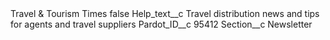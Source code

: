 <?xml version="1.0" encoding="UTF-8"?>
<CustomMetadata xmlns="http://soap.sforce.com/2006/04/metadata" xmlns:xsi="http://www.w3.org/2001/XMLSchema-instance" xmlns:xsd="http://www.w3.org/2001/XMLSchema">
    <label>Travel &amp; Tourism Times</label>
    <protected>false</protected>
    <values>
        <field>Help_text__c</field>
        <value xsi:type="xsd:string">Travel distribution news and tips for agents and travel suppliers</value>
    </values>
    <values>
        <field>Pardot_ID__c</field>
        <value xsi:type="xsd:string">95412</value>
    </values>
    <values>
        <field>Section__c</field>
        <value xsi:type="xsd:string">Newsletter</value>
    </values>
</CustomMetadata>
